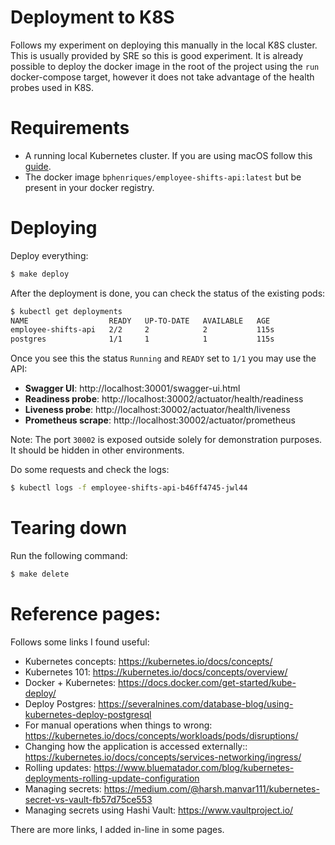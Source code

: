 # Deployment to K8S

Follows my experiment on deploying this manually in the local K8S cluster. This is usually provided by SRE so this is 
good experiment. It is already possible to deploy the docker image in the root of the project using the `run` docker-compose
target, however it does not take advantage of the health probes used in K8S.

# Requirements

- A running local Kubernetes cluster. If you are using macOS follow this [guide](https://docs.docker.com/docker-for-mac/#kubernetes).
- The docker image `bphenriques/employee-shifts-api:latest` but be present in your docker registry.

# Deploying

Deploy everything:
```sh
$ make deploy
```

After the deployment is done, you can check the status of the existing pods:
```sh
$ kubectl get deployments
NAME                  READY   UP-TO-DATE   AVAILABLE   AGE
employee-shifts-api   2/2     2            2           115s
postgres              1/1     1            1           115s
```

Once you see this the status `Running` and `READY` set to `1/1` you may use the API:
- **Swagger UI**: http://localhost:30001/swagger-ui.html
- **Readiness probe**: http://localhost:30002/actuator/health/readiness
- **Liveness probe**: http://localhost:30002/actuator/health/liveness
- **Prometheus scrape**: http://localhost:30002/actuator/prometheus

Note: The port `30002` is exposed outside solely for demonstration purposes. It should be hidden in other environments.

Do some requests and check the logs:
```sh
$ kubectl logs -f employee-shifts-api-b46ff4745-jwl44
```

# Tearing down
Run the following command:
```sh
$ make delete
```

# Reference pages:

Follows some links I found useful:
- Kubernetes concepts: https://kubernetes.io/docs/concepts/
- Kubernetes 101: https://kubernetes.io/docs/concepts/overview/
- Docker + Kubernetes: https://docs.docker.com/get-started/kube-deploy/
- Deploy Postgres: https://severalnines.com/database-blog/using-kubernetes-deploy-postgresql
- For manual operations when things to wrong: https://kubernetes.io/docs/concepts/workloads/pods/disruptions/
- Changing how the application is accessed externally:: https://kubernetes.io/docs/concepts/services-networking/ingress/
- Rolling updates: https://www.bluematador.com/blog/kubernetes-deployments-rolling-update-configuration
- Managing secrets: https://medium.com/@harsh.manvar111/kubernetes-secret-vs-vault-fb57d75ce553
- Managing secrets using Hashi Vault: https://www.vaultproject.io/

There are more links, I added in-line in some pages.
